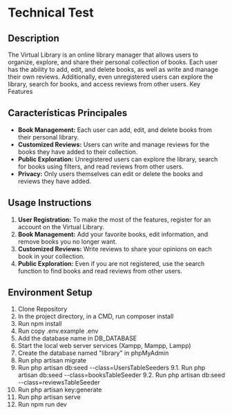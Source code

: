 # Technical Test

## Description

The Virtual Library is an online library manager that allows users to organize, explore, and share their personal collection of books. Each user has the ability to add, edit, and delete books, as well as write and manage their own reviews. Additionally, even unregistered users can explore the library, search for books, and access reviews from other users.
Key Features

## Características Principales

- **Book Management:** Each user can add, edit, and delete books from their personal library.
- **Customized Reviews:** Users can write and manage reviews for the books they have added to their collection.
- **Public Exploration:** Unregistered users can explore the library, search for books using filters, and read reviews from other users.
- **Privacy:** Only users themselves can edit or delete the books and reviews they have added.

## Usage Instructions

1. **User Registration:** To make the most of the features, register for an account on the Virtual Library.
2. **Book Management:** Add your favorite books, edit information, and remove books you no longer want.
3. **Customized Reviews:** Write reviews to share your opinions on each book in your collection.
4. **Public Exploration:** Even if you are not registered, use the search function to find books and read reviews from other users.

## Environment Setup
1.   Clone Repository
2.   In the project directory, in a CMD, run composer install
3.   Run npm install
4.   Run copy .env.example .env
5.   Add the database name in DB_DATABASE
6.   Start the local web server services (Xampp, Mampp, Lampp)
7.   Create the database named "library" in phpMyAdmin
8.   Run php artisan migrate
9.   Run php artisan db:seed --class=UsersTableSeeders
9.1. Run php artisan db:seed --class=booksTableSeeder
9.2. Run php artisan db:seed --class=reviewsTableSeeder
10.  Run php artisan key:generate
11.  Run php artisan serve
12.  Run npm run dev

